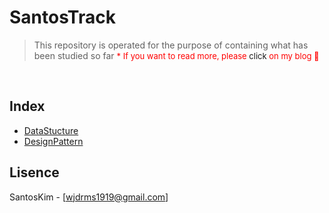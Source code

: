 # SantosTrack

> This repository is operated for the purpose of containing what has been studied so far
<font color="red" size="2rem">* If you want to read more, please <a herf="https://sangcho.tistory.com/" >click</a> on my blog :green_book:</font>
<br/>

## Index
* [DataStucture](#github.com/SangchoKim/SantosTrack/tree/master/dataStructure)
* [DesignPattern](#github.com/SangchoKim/SantosTrack/tree/master/designPattern)

## Lisence
SantosKim - [wjdrms1919@gmail.com]
